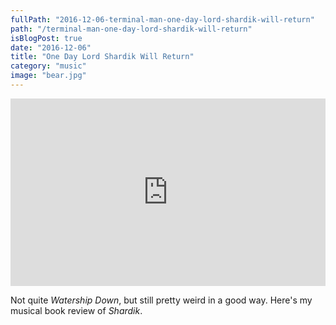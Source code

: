 ```yaml
---
fullPath: "2016-12-06-terminal-man-one-day-lord-shardik-will-return"
path: "/terminal-man-one-day-lord-shardik-will-return"
isBlogPost: true
date: "2016-12-06"
title: "One Day Lord Shardik Will Return"
category: "music"
image: "bear.jpg"
---
```


<iframe width="100%" height="300" scrolling="no" frameborder="no" src="https://w.soundcloud.com/player/?url=https%3A//api.soundcloud.com/tracks/296624683&amp;color=00aabb&amp;auto_play=false&amp;hide_related=false&amp;show_comments=true&amp;show_user=true&amp;show_reposts=false&amp;visual=true"></iframe>

Not quite *Watership Down*, but still pretty weird in a good way. Here's my musical book review of *Shardik*.